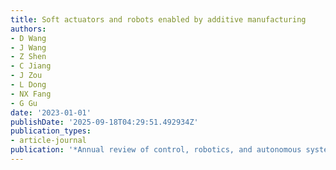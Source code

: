 ```yaml
---
title: Soft actuators and robots enabled by additive manufacturing
authors:
- D Wang
- J Wang
- Z Shen
- C Jiang
- J Zou
- L Dong
- NX Fang
- G Gu
date: '2023-01-01'
publishDate: '2025-09-18T04:29:51.492934Z'
publication_types:
- article-journal
publication: '*Annual review of control, robotics, and autonomous systems*'
---
```

